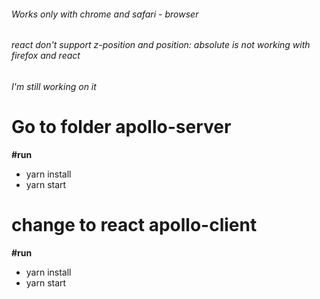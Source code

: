 ###### Works only with chrome and safari - browser
###### react don't support z-position and position: absolute is not working with firefox and react 
###### I'm still working on it

# Go to folder apollo-server

**#run**  <br />
+ yarn install
+ yarn start

# change to react apollo-client

**#run**  <br />
+ yarn install
+ yarn start
